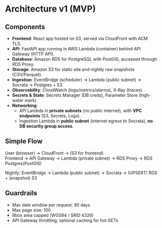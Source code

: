 # Architecture v1 (MVP)

## Components
- **Frontend**: React app hosted on S3, served via CloudFront with ACM TLS.
- **API**: FastAPI app running in AWS Lambda (container) behind API Gateway (HTTP API).
- **Database**: Amazon RDS for PostgreSQL with PostGIS, accessed through RDS Proxy.
- **Storage**: Amazon S3 for static site and nightly raw snapshots (CSV/Parquet).
- **Ingestion**: EventBridge (scheduler) → Lambda (public subnet) → Socrata → Postgres + S3.
- **Observability**: CloudWatch (logs/metrics/alarms), X-Ray (traces).
- **Secrets & State**: Secrets Manager (DB creds), Parameter Store (high-water mark).
- **Networking**:
  - API Lambda in **private subnets** (no public internet), with **VPC endpoints** (S3, Secrets, Logs).
  - Ingestion Lambda in **public subnet** (internet egress to Socrata), **no DB security group access**.

## Simple Flow
User (browser) → CloudFront → (S3 for frontend)  
Frontend → API Gateway → Lambda (private subnet) → RDS Proxy → RDS Postgres(PostGIS)

Nightly: EventBridge → Lambda (public subnet) → Socrata → (UPSERT) RDS + (snapshot) S3

## Guardrails
- Max date window per request: 90 days
- Max page size: 100
- Bbox area capped (WGS84 / SRID 4326)
- API Gateway throttling; optional caching for hot GETs
